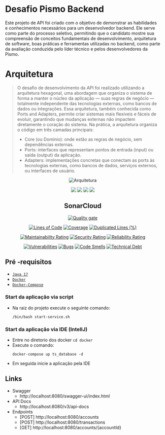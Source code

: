 
# Desafio Pismo Backend
Este projeto de API foi criado com o objetivo de demonstrar as habilidades e conhecimentos necessários para um desenvolvedor backend. Ele serve como parte do processo seletivo, permitindo que o candidato mostre sua compreensão de conceitos fundamentais de desenvolvimento, arquitetura de software, boas práticas e ferramentas utilizadas no backend, como parte da avaliação conduzida pelo líder técnico e pelos desenvolvedores da Pismo.

# Arquitetura
> O desafio de desenvolvimento da API foi realizado utilizando a arquitetura hexagonal, uma abordagem que organiza o sistema de forma a manter o núcleo da aplicação — suas regras de negócio — totalmente independente das tecnologias externas, como bancos de dados ou integrações. Essa arquitetura, também conhecida como Ports and Adapters, permite criar sistemas mais flexíveis e fáceis de evoluir, garantindo que mudanças externas não impactem diretamente o coração do sistema.
> Na prática, a arquitetura organiza o código em três camadas principais:
> - Core (ou Domínio): onde estão as regras de negócio, sem dependências externas.
> - Ports: interfaces que representam pontos de entrada (input) ou saída (output) da aplicação.
> - Adapters: implementações concretas que conectam as ports às tecnologias externas, como bancos de dados, serviços externos, ou interfaces de usuário.
<div align="center">

![Arquitetura](https://www.arnaudlanglade.com/hexagonal-architecture-by-example/hexgonal-architecture-flow-control.svg "Arquitetura")


![](https://img.shields.io/badge/Autor-Roberto%20Gualberto%20dos%20Santos-brightgreen)
![](https://img.shields.io/badge/Language-Java-brightgreen)
![](https://img.shields.io/badge/Framework-SpringBoot-brightgreen)
![](https://img.shields.io/badge/Arquitetura-Hexagonal-brightgreen)

</div> 

<div align="center">

## SonarCloud
[![Quality gate](https://sonarcloud.io/api/project_badges/quality_gate?project=roberto5g_transactions-service2)](https://sonarcloud.io/dashboard?id=roberto5g_transactions-service2)

[![Lines of Code](https://sonarcloud.io/api/project_badges/measure?project=roberto5g_transactions-service2&metric=ncloc)](https://sonarcloud.io/dashboard?id=roberto5g_transactions-service2)
[![Coverage](https://sonarcloud.io/api/project_badges/measure?project=roberto5g_transactions-service2&metric=coverage)](https://sonarcloud.io/summary/new_code?id=roberto5g_transactions-service2)
[![Duplicated Lines (%)](https://sonarcloud.io/api/project_badges/measure?project=roberto5g_transactions-service2&metric=duplicated_lines_density)](https://sonarcloud.io/dashboard?id=roberto5g_transactions-service2)

[![Maintainability Rating](https://sonarcloud.io/api/project_badges/measure?project=roberto5g_transactions-service2&metric=sqale_rating)](https://sonarcloud.io/dashboard?id=roberto5g_transactions-service2)
[![Security Rating](https://sonarcloud.io/api/project_badges/measure?project=roberto5g_transactions-service2&metric=security_rating)](https://sonarcloud.io/dashboard?id=roberto5g_transactions-service2)
[![Reliability Rating](https://sonarcloud.io/api/project_badges/measure?project=roberto5g_transactions-service2&metric=reliability_rating)](https://sonarcloud.io/dashboard?id=roberto5g_transactions-service2)

[![Vulnerabilities](https://sonarcloud.io/api/project_badges/measure?project=roberto5g_transactions-service2&metric=vulnerabilities)](https://sonarcloud.io/dashboard?id=roberto5g_transactions-service2)
[![Bugs](https://sonarcloud.io/api/project_badges/measure?project=roberto5g_transactions-service2&metric=bugs)](https://sonarcloud.io/dashboard?id=roberto5g_transactions-service2)
[![Code Smells](https://sonarcloud.io/api/project_badges/measure?project=roberto5g_transactions-service2&metric=code_smells)](https://sonarcloud.io/dashboard?id=roberto5g_transactions-service2)
[![Technical Debt](https://sonarcloud.io/api/project_badges/measure?project=roberto5g_transactions-service2&metric=sqale_index)](https://sonarcloud.io/dashboard?id=roberto5g_transactions-service2)

</div>

##  Pré -requisitos

- [ `Java 17` ](https://www.oracle.com/java/technologies/downloads/#java11)
- [ `Docker` ](https://www.docker.com/)
- [ `Docker-Compose` ](https://docs.docker.com/compose/install/)

### Start da aplicação via script
- Na raiz do projeto execute o seguinte comando:
  ```
  /bin/bash start-service.sh
  ```
### Start da aplicação via IDE (IntellJ)
- Entre no diretorio dos docker `cd docker`
- Execute o comando:
  ```
  docker-compose up ts_database -d
  ```
- Em seguida inicie a aplicação pela IDE

## Links

- Swagger
    - http://localhost:8080/swagger-ui/index.html
- API Docs
    - http://localhost:8080/v3/api-docs
- Endpoints
  - [POST] http://localhost:8080/accounts
  - [POST] http://localhost:8080/transactions
  - [GET] http://localhost:8080/accounts/{accountId}

 